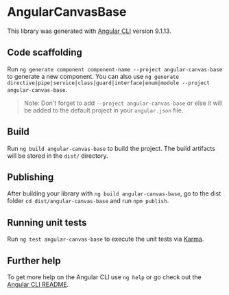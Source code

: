 # AngularCanvasBase

This library was generated with [Angular CLI](https://github.com/angular/angular-cli) version 9.1.13.

## Code scaffolding

Run `ng generate component component-name --project angular-canvas-base` to generate a new component. You can also use `ng generate directive|pipe|service|class|guard|interface|enum|module --project angular-canvas-base`.
> Note: Don't forget to add `--project angular-canvas-base` or else it will be added to the default project in your `angular.json` file. 

## Build

Run `ng build angular-canvas-base` to build the project. The build artifacts will be stored in the `dist/` directory.

## Publishing

After building your library with `ng build angular-canvas-base`, go to the dist folder `cd dist/angular-canvas-base` and run `npm publish`.

## Running unit tests

Run `ng test angular-canvas-base` to execute the unit tests via [Karma](https://karma-runner.github.io).

## Further help

To get more help on the Angular CLI use `ng help` or go check out the [Angular CLI README](https://github.com/angular/angular-cli/blob/master/README.md).
